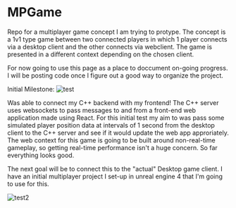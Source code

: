 # MPGame
Repo for a multiplayer game concept I am trying to protype.
The concept is a 1v1 type game between two connected players in which 1 player connects via a desktop client and the other connects via webclient.
The game is presented in a different context depending on the chosen client.


For now going to use this page as a place to doccument on-going progress. I will be posting code once I figure out a good way to organize the project.

Initial Milestone:
![test](https://user-images.githubusercontent.com/75456828/104115281-f27bc080-52ca-11eb-83c0-c54c0f78bef9.gif)

Was able to connect my C++ backend with my frontend! The C++ server uses websockets to pass messages to and from a front-end web application made using React.
For this initial test my aim to was pass some simulated player position data at intervals of 1 second from the desktop client to the C++ server and see if it would update the web app approriately. The  web context for this game is going to be built around non-real-time gameplay, so getting real-time performance isn't a huge concern. So far everything looks good. 

The next goal will be to connect this to the "actual" Desktop game client. I have an initial multiplayer project I set-up in unreal engine 4 that I'm going to use for this. 


![test2](https://user-images.githubusercontent.com/75456828/105131285-df74a780-5aa5-11eb-91ae-eb6c79696adf.gif)
